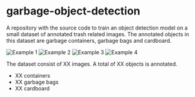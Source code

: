 # garbage-object-detection

A repository with the source code to train an object detection model on a small dataset of annotated trash related images. The annotated objects in this dataset are garbage containers, garbage bags and cardboard.

![Example 1](https://github.com/maartensukel/garbage-object-detection/blob/master/annotation_examples/example1.png)
![Example 2](https://github.com/maartensukel/garbage-object-detection/blob/master/annotation_examples/example2.png)
![Example 3](https://github.com/maartensukel/garbage-object-detection/blob/master/annotation_examples/example3.png)
![Example 4](https://github.com/maartensukel/garbage-object-detection/blob/master/annotation_examples/example4.png)

The dataset consist of XX images. A total of XX objects is annotated.

* XX containers
* XX garbage bags
* XX cardboard